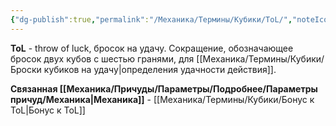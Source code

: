 ```yaml
---
{"dg-publish":true,"permalink":"/Механика/Термины/Кубики/ToL/","noteIcon":"","created":"2025-08-21T13:47:43.302+03:00","updated":"2025-09-24T17:52:11.068+03:00"}
---
```




**ToL** - throw of luck, бросок на удачу. Сокращение, обозначающее бросок двух кубов с шестью гранями, для [[Механика/Термины/Кубики/Броски кубиков на удачу\|определения удачности действия]].

**Связанная [[Механика/Причуды/Параметры/Подробнее/Параметры причуд/Механика\|Механика]]** - [[Механика/Термины/Кубики/Бонус к ToL\|Бонус к ToL]]